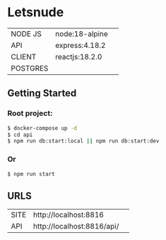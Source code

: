 # Letsnude

|          |                |     |
|----------|----------------|-----|
| NODE JS  | node:18-alpine |     |
| API      | express:4.18.2      |     |
| CLIENT   | reactjs:18.2.0 |     |
| POSTGRES |                |     |

## Getting Started

### Root project:

```bash
$ docker-compose up -d
$ cd api
$ npm run db:start:local || npm run db:start:dev
```

### Or

```bash
$ npm run start
```

## URLS
|         |                                 |     |
|---------|---------------------------------|-----|
| SITE    | http://localhost:8816           |     |
| API     | http://localhost:8816/api/      |     |
